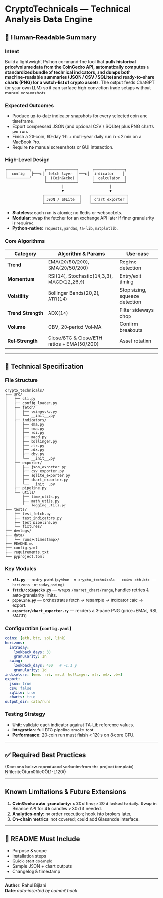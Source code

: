 

# CryptoTechnicals — Technical Analysis Data Engine

## 🧠 Human‑Readable Summary

### Intent
Build a lightweight Python command‑line tool that **pulls historical price/volume data from the CoinGecko API, automatically computes a standardized bundle of technical indicators, and dumps both machine‑readable summaries (JSON / CSV / SQLite) and ready‑to‑share charts (PNG) for a watch‑list of crypto assets**. The output feeds ChatGPT (or your own LLM) so it can surface high‑conviction trade setups without manual screenshots.

### Expected Outcomes
- Produce up‑to‑date indicator snapshots for every selected coin and timeframe.
- Export compressed JSON (and optional CSV / SQLite) plus PNG charts per run.
- Finish a 20‑coin, 90‑day 1‑h + multi‑year daily run in < 2 min on a MacBook Pro.
- Require **no** manual screenshots or GUI interaction.

### High‑Level Design
```
┌──────────┐      ┌──────────────┐      ┌──────────────┐
│  config   │───►│  fetch layer  │───►│  indicator    │
└──────────┘      │  (CoinGecko) │      │  calculator  │
                  └──────────────┘      └──────────────┘
                          │                     │
                          ▼                     ▼
                 ┌────────────────┐    ┌────────────────┐
                 │ JSON / SQLite  │    │ chart exporter │
                 └────────────────┘    └────────────────┘
```
- **Stateless**: each run is atomic; no Redis or websockets.
- **Modular**: swap the fetcher for an exchange API later if finer granularity is required.
- **Python‑native**: `requests`, `pandas`, `ta‑lib`, `matplotlib`.

### Core Algorithms
| Category        | Algorithm & Params                     | Use‑case                               |
|-----------------|----------------------------------------|----------------------------------------|
| **Trend**       | EMA(20/50/200), SMA(20/50/200)         | Regime detection                       |
| **Momentum**    | RSI(14), Stochastic(14,3,3), MACD(12,26,9) | Entry/exit timing                      |
| **Volatility**  | Bollinger Bands(20,2), ATR(14)         | Stop sizing, squeeze detection         |
| **Trend Strength** | ADX(14)                             | Filter sideways chop                   |
| **Volume**      | OBV, 20‑period Vol‑MA                  | Confirm breakouts                      |
| **Rel‑Strength**| Close/BTC & Close/ETH ratios + EMA(50/200) | Asset rotation                         |

---

## 🔧 Technical Specification

### File Structure
```
crypto_technicals/
├── src/
│   ├── cli.py
│   ├── config_loader.py
│   ├── fetch/
│   │   ├── coingecko.py
│   │   └── __init__.py
│   ├── indicators/
│   │   ├── ema.py
│   │   ├── sma.py
│   │   ├── rsi.py
│   │   ├── macd.py
│   │   ├── bollinger.py
│   │   ├── atr.py
│   │   ├── adx.py
│   │   ├── obv.py
│   │   └── __init__.py
│   ├── exporter/
│   │   ├── json_exporter.py
│   │   ├── csv_exporter.py
│   │   ├── sqlite_exporter.py
│   │   ├── chart_exporter.py
│   │   └── __init__.py
│   ├── pipeline.py
│   └── utils/
│       ├── time_utils.py
│       ├── math_utils.py
│       └── logging_utils.py
├── tests/
│   ├── test_fetch.py
│   ├── test_indicators.py
│   ├── test_pipeline.py
│   └── fixtures/
├── devlogs/
├── data/
│   └── runs/<timestamp>/
├── README.md
├── config.yaml
├── requirements.txt
└── pyproject.toml
```

### Key Modules
- **`cli.py`** — entry point (`python -m crypto_technicals --coins eth,btc --horizons intraday,swing`)
- **`fetch/coingecko.py`** — wraps `/market_chart/range`, handles retries & auto‑granularity limits.
- **`pipeline.py`** — orchestrates fetch → resample → indicator calc → export.
- **`exporter/chart_exporter.py`** — renders a 3‑pane PNG (price+EMAs, RSI, MACD).

### Configuration (`config.yaml`)
```yaml
coins: [eth, btc, sol, link]
horizons:
  intraday:
    lookback_days: 30
    granularity: 1h
  swing:
    lookback_days: 400   # ≈1.1 y
    granularity: 1d
indicators: [ema, rsi, macd, bollinger, atr, adx, obv]
export:
  json: true
  csv: false
  sqlite: true
  charts: true
output_dir: data/runs
```

### Testing Strategy
- **Unit**: validate each indicator against TA‑Lib reference values.
- **Integration**: full BTC pipeline smoke‑test.
- **Performance**: 20‑coin run must finish < 120 s on 8‑core CPU.

---

## ✅ Required Best Practices

(Sections below reproduced verbatim from the project template) fileciteturn0file0L1-L120

---

## Known Limitations & Future Extensions
1. **CoinGecko auto‑granularity**: ≤ 30 d fine; > 30 d locked to daily. Swap in Binance API for 4 h candles > 30 d if needed.
2. **Analytics‑only**: no order execution; hook into brokers later.
3. **On‑chain metrics**: not covered; could add Glassnode interface.

---

## 📘 README Must Include
- Purpose & scope
- Installation steps
- Quick‑start example
- Sample JSON + chart outputs
- Changelog & timestamp

---

**Author**: Rahul Bijlani  
**Date**: _auto‑inserted by commit hook_